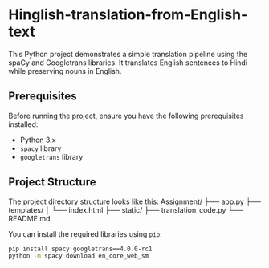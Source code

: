 # Hinglish-translation-from-English-text

This Python project demonstrates a simple translation pipeline using the spaCy and Googletrans libraries. It translates English sentences to Hindi while preserving nouns in English.

## Prerequisites

Before running the project, ensure you have the following prerequisites installed:

- Python 3.x
- `spacy` library
- `googletrans` library
## Project Structure
The project directory structure looks like this:
Assignment/ 
  ├── app.py
  ├── templates/
  │   └── index.html
  ├── static/
  ├── translation_code.py
  └── README.md


You can install the required libraries using `pip`:

```bash
pip install spacy googletrans==4.0.0-rc1
python -m spacy download en_core_web_sm

